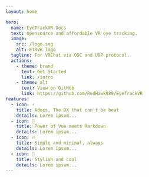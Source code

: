 ```yaml
---
layout: home

hero:
  name: EyeTrackVR Docs
  text: Opensource and affordable VR eye tracking.
  image:
    src: /logo.svg
    alt: ETRVR logo
  tagline: For VRChat via OSC and UDP protocol.
  actions:
    - theme: brand
      text: Get Started
      link: /intro
    - theme: alt
      text: View on GitHub
      link: https://github.com/RedHawk989/EyeTrackVR
features:
  - icon: ⚡️
    title: Adocs, The DX that can't be beat
    details: Lorem ipsum...
  - icon: 🎉
    title: Power of Vue meets Markdown
    details: Lorem ipsum...
  - icon: 🔥
    title: Simple and minimal, always
    details: Lorem ipsum...
  - icon: 🎀
    title: Stylish and cool
    details: Lorem ipsum...
---
```

